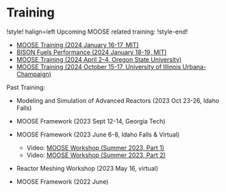 # Training

!style! halign=left
Upcoming MOOSE related training:
!style-end!

- [MOOSE Training (2024 January 16-17, MIT)](more_detail/MOOSE_2024_01_16-17_MIT.md)
- [BISON Fuels Performance (2024 January 18-19, MIT)](more_detail/BISON_2024_01_18-19_MIT.md)
- [MOOSE Training (2024 April 2-4, Oregon State University)](more_detail/MOOSE_2024_04_02-04_OSU.md)
- [MOOSE Training (2024 October 15-17, University of Illinois Urbana-Champaign)](more_detail/MOOSE_2024_10_15-17_UIUC.md)

Past Training:

- Modeling and Simulation of Advanced Reactors (2023 Oct 23-26, Idaho Falls)

- MOOSE Framework (2023 Sept 12-14, Georgia Tech)

- MOOSE Framework (2023 June 6-8, Idaho Falls & Virtual)

  - Video: [MOOSE Workshop (Summer 2023, Part 1)](https://www.youtube.com/watch?v=QPuK6OdF2hM)
  - Video: [MOOSE Workshop (Summer 2023, Part 2)](https://www.youtube.com/watch?v=JwbtDXRYPYo)

- Reactor Meshing Workshop (2023 May 16, virtual)
- MOOSE Framework (2022 June)
